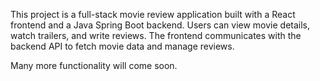 This project is a full-stack movie review application built with a React frontend and a Java Spring Boot backend. Users can view movie details, watch trailers, and write reviews. 
The frontend communicates with the backend API to fetch movie data and manage reviews.

Many more functionality will come soon.
